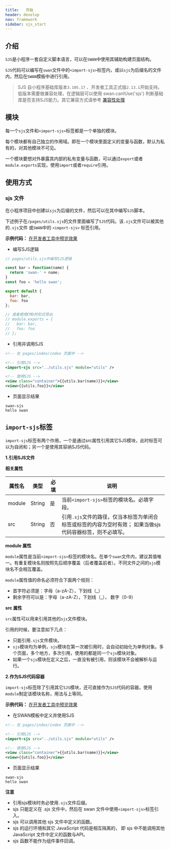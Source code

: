 ```yaml
---
title:   开始
header: develop
nav: framework
sidebar: sjs_start
---
```



## 介绍

`SJS`是小程序一套自定义脚本语言，可以在`SWAN`中使用其辅助构建页面结构。

`SJS`代码可以编写在`swan`文件中的`<import-sjs>`标签内，或以`sjs`为后缀名的文件内，然后在`SWAN`模板中进行引用。

> SJS 自小程序基础库版本`3.105.17` 、开发者工具正式版`2.13.1`开始支持。
> 低版本需要做兼容处理，在逻辑层可以使用 swan.canIUse('sjs') 判断基础库是否支持SJS能力。其它兼容方式请参考 [兼容性处理](https://smartprogram.baidu.com/docs/develop/swan/compatibility/)

## 模块

每一个`sjs`文件和`<import-sjs>`标签都是一个单独的模块。

每个模块都有自己独立的作用域。即在一个模块里面定义的变量与函数，默认为私有的，对其他模块不可见。

一个模块要想对外暴露其内部的私有变量与函数，可以通过`export`或者`module.exports`实现，使用`import`或者`require`引用。

## 使用方式

### sjs 文件

在小程序项目中创建以`sjs`为后缀的文件，然后可以在其中编写`SJS`脚本。

下述例子在`/pages/utils.sjs`的文件里面编写了`SJS`代码。该`.sjs`文件可以被其他的`.sjs`文件 或`SWAN`中的 `<import-sjs>` 标签引用。

**示例代码：**
<a href="swanide://fragment/5d52f3c6b35db9ac67f9eea0886d207b1571199141333" title="在开发者工具中预览效果" target="_self">在开发者工具中预览效果</a>

- 编写SJS逻辑

```js
// pages/utils.sjs中编写SJS逻辑

const bar = function(name) {
  return 'swan-' + name;
}
const foo = 'hello swan';

export default {
  bar: bar,
  foo: foo
};

// 或者使用CMD的形式导出
// module.exports = {
//   bar: bar,
//   foo: foo
// };
```

- 引用并调用SJS

```xml
<!-- 在 pages/index/index 页面中 -->

<!-- 引用SJS -->
<import-sjs src="../utils.sjs" module="utils" />

<!-- 使用SJS -->
<view class="container">{{utils.bar(name)}}</view>
<view>{{utils.foo}}</view>
```

- 页面显示结果

```
swan-sjs
hello swan
```

## `import-sjs`标签

`import-sjs`标签有两个作用，一个是通过src属性引用其它SJS模块，此时标签可以为自闭和；另一个是使用其容纳SJS代码。

**1.引用SJS文件**

**相关属性**

|属性名|类型|必填|说明|
|---|---|---|---|
|module|String|是|当前`<import-sjs>`标签的模块名。必填字段。
|src|String	|否|引用`.sjs`文件的路径，仅当本标签为单闭合标签或标签的内容为空时有效； 如果当做sjs代码容器标签，则不必填写。

**module 属性**

`module`属性是当前`<import-sjs>`标签的模块名。在单个`swan`文件内，建议其值唯一。有重复模块名则按照先后顺序覆盖（后者覆盖前者）。不同文件之间的`sjs`模块名不会相互覆盖。

`module`属性值的命名必须符合下面两个规则：

  - 首字符必须是：字母（a-zA-Z），下划线（_）
  - 剩余字符可以是：字母（a-zA-Z），下划线（_）， 数字（0-9）


**src 属性**

`src`属性可以用来引用其他的`sjs`文件模块。

引用的时候，要注意如下几点：

- 只能引用`.sjs`文件模块。
- `sjs`模块均为单例，`sjs`模块在第一次被引用时，会自动初始化为单例对象。多个页面，多个地方，多次引用，使用的都是同一个`sjs`模块对象。
- 如果一个`sjs`模块在定义之后，一直没有被引用，则该模块不会被解析与运行。

**2.作为SJS代码容器**

`import-sjs`标签除了引用其它`SJS`模块，还可直接作为`SJS`代码的容器，使用`module`制定该模块名称，用法与上等同。

**示例代码：**
<a href="swanide://fragment/a214cb06c6d7342d91bde3135ce802851571214960218" title="在开发者工具中预览效果" target="_self">在开发者工具中预览效果</a>

- 在SWAN模板中定义并使用SJS

```xml
<!-- 在 pages/index/index 页面中 -->

<!-- 引用SJS -->
<import-sjs src="../utils.sjs" module="utils" />

<!-- 使用SJS -->
<view class="container">{{utils.bar(name)}}</view>
<view>{{utils.foo}}</view>
```

- 页面显示结果

```
swan-sjs
hello swan
```

**注意**

- 引用sjs模块时务必使用`.sjs`文件后缀。
- sjs 只能定义在 .sjs 文件中，然后在 swan 文件中使用`<import-sjs>`标签引入。
- sjs 可以调用其他 sjs 文件中定义的函数。
- sjs 的运行环境和其它 JavaScript 代码是相互隔离的， 即 sjs 中不能调用其他 JavaScript 文件中定义的函数与API。
- sjs 函数不能作为组件事件回调。